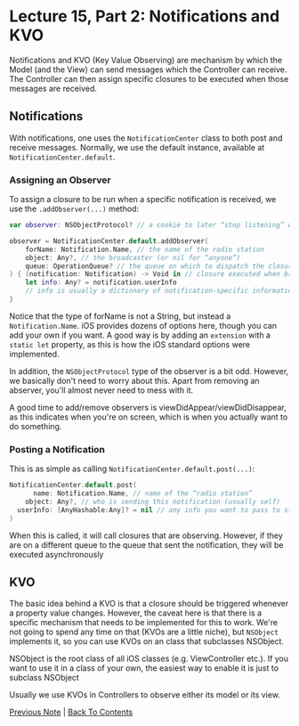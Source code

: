 # Lecture 15, Part 2: Notifications and KVO

Notifications and KVO (Key Value Observing) are mechanism by which the Model (and the View) can send messages which the Controller can receive. The Controller can then assign specific closures to be executed when those messages are received.

## Notifications

With notifications, one uses the `NotificationCenter` class to both post and receive messages. Normally, we use the default instance, available at `NotificationCenter.default`.

### Assigning an Observer

To assign a closure to be run when a specific notification is received, we use the `.addObserver(...)` method:

```Swift
var observer: NSObjectProtocol? // a cookie to later “stop listening” with 

observer = NotificationCenter.default.addObserver(
    forName: Notification.Name, // the name of the radio station 
    object: Any?, // the broadcaster (or nil for “anyone”)
    queue: OperationQueue? // the queue on which to dispatch the closure below
) { (notification: Notification) -> Void in // closure executed when broadcasts occur
    let info: Any? = notification.userInfo
    // info is usually a dictionary of notification-specific information 
}
```

Notice that the type of forName is not a String, but instead a `Notification.Name`. iOS provides dozens of options here, though you can add your own if you want. A good way is by adding an `extension` with a `static let` property, as this is how the iOS standard options were implemented.

In addition, the `NSObjectProtocol` type of the observer is a bit odd. However, we basically don't need to worry about this. Apart from removing an abserver, you'll almost never need to mess with it.

A good time to add/remove observers is viewDidAppear/viewDidDisappear, as this indicates when you're on screen, which is when you actually want to do something.

### Posting a Notification

This is as simple as calling `NotificationCenter.default.post(...)`:

```Swift
NotificationCenter.default.post(
      name: Notification.Name, // name of the “radio station”
    object: Any?, // who is sending this notification (usually self)
  userInfo: [AnyHashable:Any]? = nil // any info you want to pass to station listeners
)
```

When this is called, it will call closures that are observing. However, if they are on a different queue to the queue that sent the notification, they will be executed asynchronously

## KVO

The basic idea behind a KVO is that a closure should be triggered whenever a property value changes. However, the caveat here is that there is a specific mechanism that needs to be implemented for this to work. We're not going to spend any time on that (KVOs are a little niche), but `NSObject` implements it, so you can use KVOs on an class that subclasses NSObject.

NSObject is the root class of all iOS classes (e.g. ViewController etc.). If you want to use it in a class of your own, the easiest way to enable it is just to subclass NSObject

Usually we use KVOs in Controllers to observe either its model or its view.


[Previous Note](../Lecture%2015%20-%20Alerts%20Notifications%20and%20the%20Application%20Lifecycle/Part%201%20-%20Alerts%20and%20Action%20Sheets.md) | [Back To Contents](https://github.com/Firanus/stanford-iOS-lecture-notes)